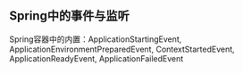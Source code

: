 
## Spring中的事件与监听

Spring容器中的内置：ApplicationStartingEvent, ApplicationEnvironmentPreparedEvent, ContextStartedEvent, ApplicationReadyEvent, ApplicationFailedEvent